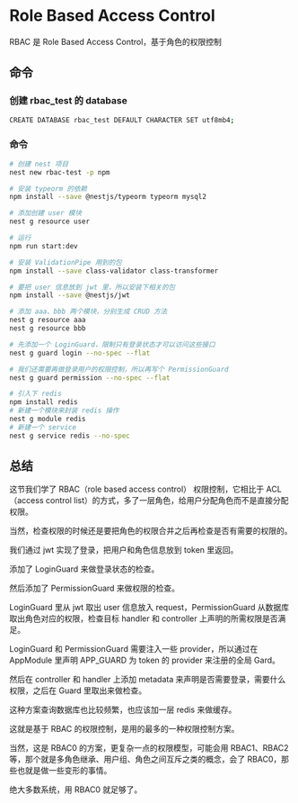 # Role Based Access Control
RBAC 是 Role Based Access Control，基于角色的权限控制




## 命令
### 创建 rbac_test 的 database
```bash
CREATE DATABASE rbac_test DEFAULT CHARACTER SET utf8mb4;
```


### 命令
```bash
# 创建 nest 项目
nest new rbac-test -p npm

# 安装 typeorm 的依赖
npm install --save @nestjs/typeorm typeorm mysql2

# 添加创建 user 模块
nest g resource user

# 运行
npm run start:dev

# 安装 ValidationPipe 用到的包
npm install --save class-validator class-transformer

# 要把 user 信息放到 jwt 里，所以安装下相关的包
npm install --save @nestjs/jwt

# 添加 aaa、bbb 两个模块，分别生成 CRUD 方法
nest g resource aaa 
nest g resource bbb

# 先添加一个 LoginGuard，限制只有登录状态才可以访问这些接口
nest g guard login --no-spec --flat

# 我们还需要再做登录用户的权限控制，所以再写个 PermissionGuard
nest g guard permission --no-spec --flat

# 引入下 redis
npm install redis 
# 新建一个模块来封装 redis 操作
nest g module redis
# 新建一个 service
nest g service redis --no-spec
```




## 总结
这节我们学了 RBAC（role based access control） 权限控制，它相比于 ACL （access control list）的方式，多了一层角色，给用户分配角色而不是直接分配权限。

当然，检查权限的时候还是要把角色的权限合并之后再检查是否有需要的权限的。

我们通过 jwt 实现了登录，把用户和角色信息放到 token 里返回。

添加了 LoginGuard 来做登录状态的检查。

然后添加了 PermissionGuard 来做权限的检查。

LoginGuard 里从 jwt 取出 user 信息放入 request，PermissionGuard 从数据库取出角色对应的权限，检查目标 handler 和 controller 上声明的所需权限是否满足。

LoginGuard 和 PermissionGuard 需要注入一些 provider，所以通过在 AppModule 里声明 APP_GUARD 为 token 的 provider 来注册的全局 Gard。

然后在 controller 和 handler 上添加 metadata 来声明是否需要登录，需要什么权限，之后在 Guard 里取出来做检查。

这种方案查询数据库也比较频繁，也应该加一层 redis 来做缓存。

这就是基于 RBAC 的权限控制，是用的最多的一种权限控制方案。

当然，这是 RBAC0 的方案，更复杂一点的权限模型，可能会用 RBAC1、RBAC2 等，那个就是多角色继承、用户组、角色之间互斥之类的概念，会了 RBAC0，那些也就是做一些变形的事情。

绝大多数系统，用 RBAC0 就足够了。
